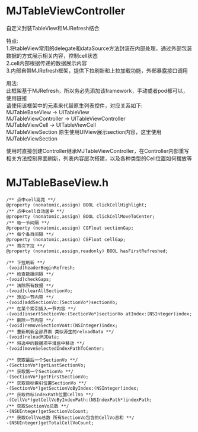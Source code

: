# MJTableViewController
自定义封装TableView和MJRefresh结合

特点:<br/>
1.将tableView常用的delegate和dataSource方法封装在内部处理，通过外部包装数据的方式展示相关内容，控制cell状态<br/>
2.cell内部根据传递的数据展示内容<br/>
3.内部自带MJRefresh框架，提供下拉刷新和上拉加载功能，外部暴露接口调用<br/>

用法:<br/>
此框架基于MJRefresh，所以务必先添加该framework，手动或者pod都可以，使用链接<br/>
请使用该框架中的元素来代替原生列表控件，对应关系如下:<br/>
MJTableBaseView -> UITableView<br/>
MJTableViewController -> UITableViewController<br/>
MJTableViewCell -> UITableViewCell<br/>
MJTableViewSection 原生使用UIView展示section内容，这里使用MJTableViewSection<br/>

使用时直接创建Controller继承MJTableViewController，在Controller内部重写相关方法控制界面刷新，列表内容层次搭建，以及各种类型的Cell位置如何摆放等

# MJTableBaseView.h
```
/** 点中cell高亮 **/
@property (nonatomic,assign) BOOL clickCellHighlight;
/** 点中cell自动居中 **/
@property (nonatomic,assign) BOOL clickCellMoveToCenter;
/** 每一节间隔 **/
@property (nonatomic,assign) CGFloat sectionGap;
/** 每个条目间隔 **/
@property (nonatomic,assign) CGFloat cellGap;
/** 首次下拉 **/
@property (nonatomic,assign,readonly) BOOL hasFirstRefreshed;

/** 下拉刷新 **/
-(void)headerBeginRefresh;
/** 检查数据间隔 **/
-(void)checkGaps;
/** 清除所有数据 **/
-(void)clearAllSectionVo;
/** 添加一节内容 **/
-(void)addSectionVo:(SectionVo*)sectionVo;
/** 在某个索引插入一节内容 **/
-(void)insertSectionVo:(SectionVo*)sectionVo atIndex:(NSInteger)index;
/** 删除一节内容 **/
-(void)removeSectionVoAt:(NSInteger)index;
/** 重新刷新全部界面 类似源生的reloadData **/
-(void)reloadMJData;
/** 将选中的数据项平滑居中移动 **/
-(void)moveSelectedIndexPathToCenter;

/** 获取最后一个SectionVo **/
-(SectionVo*)getLastSectionVo;
/** 获取第一个SectionVo **/
-(SectionVo*)getFirstSectionVo;
/** 获取目标索引位置SectionVo **/
-(SectionVo*)getSectionVoByIndex:(NSInteger)index;
/** 获取目标indexPath位置CellVo **/
-(CellVo*)getCellVoByIndexPath:(NSIndexPath*)indexPath;
/** 获取SectionVo总数 **/
-(NSUInteger)getSectionVoCount;
/** 获取CellVo总数 所有SectionVo包含的CellVo总和 **/
-(NSUInteger)getTotalCellVoCount;
```

